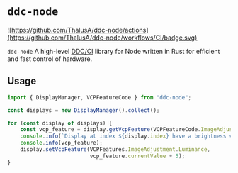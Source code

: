 # `ddc-node`

![https://github.com/ThalusA/ddc-node/actions](https://github.com/ThalusA/ddc-node/workflows/CI/badge.svg)

`ddc-node` A high-level [DDC/CI](https://en.wikipedia.org/wiki/Display_Data_Channel) library for Node written in Rust for efficient and fast control of hardware.

## Usage

```typescript
import { DisplayManager, VCPFeatureCode } from "ddc-node";

const displays = new DisplayManager().collect();

for (const display of displays) {
    const vcp_feature = display.getVcpFeature(VCPFeatureCode.ImageAdjustment.Luminance);
    console.info(`Display at index ${display.index} have a brightness value of`);
    console.info(vcp_feature);
    display.setVcpFeature(VCPFeatures.ImageAdjustment.Luminance,
                          vcp_feature.currentValue + 5);
}
```
